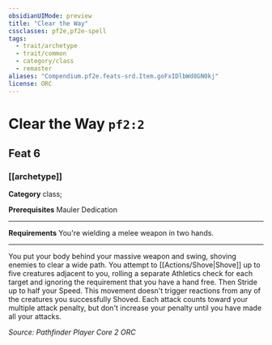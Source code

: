 ```yaml
---
obsidianUIMode: preview
title: "Clear the Way"
cssclasses: pf2e,pf2e-spell
tags:
  - trait/archetype
  - trait/common
  - category/class
  - remaster
aliases: "Compendium.pf2e.feats-srd.Item.goFxIDlbWd8GN0kj"
license: ORC
---
```

# Clear the Way `pf2:2`
## Feat 6
### [[archetype]]

**Category** class; 



**Prerequisites** Mauler Dedication
* * *
**Requirements** You're wielding a melee weapon in two hands.

* * *

You put your body behind your massive weapon and swing, shoving enemies to clear a wide path. You attempt to [[Actions/Shove|Shove]] up to five creatures adjacent to you, rolling a separate Athletics check for each target and ignoring the requirement that you have a hand free. Then Stride up to half your Speed. This movement doesn't trigger reactions from any of the creatures you successfully Shoved. Each attack counts toward your multiple attack penalty, but don't increase your penalty until you have made all your attacks.

*Source: Pathfinder Player Core 2*
*ORC*